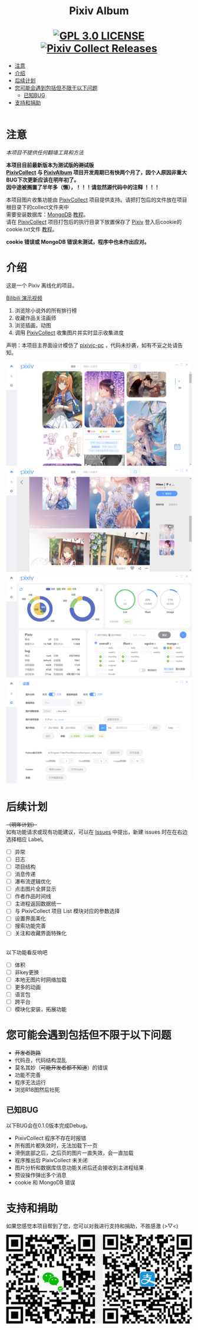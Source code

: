 <h1 align="center">
  Pixiv Album
  <br>
  <br>
  <a href="/LICENSE"><img src="https://img.shields.io/badge/license-GPL%203.0-brightgreen.svg" alt="GPL 3.0 LICENSE"></a>
  <a href="https://github.com/KAKETAKAGE/PixivAlbum/releases"><img src="https://img.shields.io/badge/release-v0.0.1-blue.svg" alt="Pixiv Collect Releases"></a>
</h1>

- [注意](#注意)
- [介绍](#介绍)
- [后续计划](#后续计划)
- [您可能会遇到包括但不限于以下问题](#您可能会遇到包括但不限于以下问题)
  - [已知BUG](#已知BUG)
- [支持和捐助](#支持和捐助)
  <br><br>

# 注意
_本项目不提供任何翻墙工具和方法_

**本项目目前最新版本为测试版~~的测试版~~**<br>
**[PixivCollect](https://github.com/KAKETAKAGE/PixivCollect) 与 [PixivAlbum](https://github.com/KAKETAKAGE/PixivAlbum) 项目开发周期已有快两个月了，因个人原因非重大BUG下次更新应该在明年初了。**<br>
**因中途被搁置了半年多（懒），！！！请忽然源代码中的注释 ！！！**

本项目图片收集功能由 [PixivCollect](https://github.com/KAKETAKAGE/PixivCollect) 项目提供支持。请把打包后的文件放在项目根目录下的collect文件夹中<br>
需要安装数据库：[MongoDB](https://www.mongodb.com/try/download/community) [教程](/.github/docs/MongoDB.md)。<br>
请在 [PixivCollect](https://github.com/KAKETAKAGE/PixivCollect) 项目打包后的执行目录下放置保存了 [Pixiv](https://www.pixiv.net/) 登入后cookie的cookie.txt文件 [教程](/.github/docs/Cookie.md)。

**cookie 错误或 MongoDB 错误未测试，程序中也未作出应对。**

# 介绍
这是一个 Pixiv 离线化的项目。

[Bilibili 演示视频]()

1. 浏览除小说外的所有排行榜
2. 收藏作品关注画师
3. 浏览插画，动图
4. 调用 [PixivCollect](https://github.com/KAKETAKAGE/PixivCollect) 收集图片并实时显示收集进度
   <br>
   
声明：本项目主界面设计模仿了 [pixivic-pc](https://github.com/cheer-fun/pixivic-pc) ，代码未抄袭，如有不妥之处请告知。

![主界面](https://raw.githubusercontent.com/KAKETAKAGE/PixivAlbum/master/.github/imgs/home.png)
![作品界面](https://raw.githubusercontent.com/KAKETAKAGE/PixivAlbum/master/.github/imgs/illust.png)
![收集界面](https://raw.githubusercontent.com/KAKETAKAGE/PixivAlbum/master/.github/imgs/collect.png)
![设置界面](https://raw.githubusercontent.com/KAKETAKAGE/PixivAlbum/master/.github/imgs/setting.png)

# 后续计划
~~（明年计划）~~ <br>
如有功能请求或现有功能建议，可以在 [Issues](/issues) 中提出，新建 issues 时在在右边选择相应 Label。
- [ ] 异常
- [ ] 日志
- [ ] 项目结构
- [ ] 消息传递
- [ ] 瀑布流逻辑优化
- [ ] 点击图片全屏显示
- [ ] 作者作品时间线
- [ ] 主进程返回数据统一
- [ ] 与 PixivCollect 项目 List 模块对应的参数选择
- [ ] 设置界面美化
- [ ] 搜索功能完善
- [ ] 关注和收藏界面特殊化  <br><br>

以下功能看反响吧
- [ ] 体积
- [ ] 非key更换
- [ ] 本地无图片时网络加载
- [ ] 更多的动画
- [ ] 语言包
- [ ] 跨平台
- [ ] 模块化安装，拓展功能

# 您可能会遇到包括但不限于以下问题

* ~~开发者跑路~~
* 代码丑，代码结构混乱
* 莫名其妙（~~可能开发者都不知道~~）的错误
* 功能不完善
* 程序无法运行
* 浏览R18图然后社死

## 已知BUG
以下BUG会在0.1.0版本完成Debug。
* PixivCollect 程序不存在时报错
* 所有图片都失效时，无法加载下一页
* 滑倒底部之后，之后页的图片一直失效，会一直加载
* 程序推出后 PixivCollect 未关闭
* 图片分析和数据库信息功能关闭后还会接收到主进程结果
* 预设操作弹出多个消息
* cookie 和 MongoDB 错误

# 支持和捐助
如果您感觉本项目帮到了您，您可以对我进行支持和捐助，不胜感激 (>▽<)

![收款码](https://raw.githubusercontent.com/KAKETAKAGE/PixivAlbum/master/.github/imgs/QR_code.jpg)
